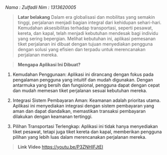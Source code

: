 *Nama : Zulfadli*
*Nim : 1313620005*

>**Latar belakang**
Dalam era globalisasi dan mobilitas yang semakin tinggi, perjalanan menjadi bagian integral dari kehidupan sehari-hari. Kemudahan aksesibilitas terhadap transportasi, seperti pesawat, kereta, dan kapal, telah menjadi kebutuhan mendesak bagi individu yang sering bepergian. Melihat kebutuhan ini, aplikasi pemesanan tiket perjalanan ini dibuat dengan tujuan menyediakan pengguna dengan solusi yang efisien dan terpadu untuk merencanakan perjalanan mereka.

>**Mengapa Aplikasi Ini Dibuat?**

1. Kemudahan Penggunaan: 
    Aplikasi ini dirancang dengan fokus pada pengalaman pengguna yang intuitif dan mudah digunakan. 
    Dengan antarmuka yang bersih dan fungsional, pengguna dapat dengan cepat dan mudah memesan tiket 
    perjalanan sesuai kebutuhan mereka.
   
2. Integrasi Sistem Pembayaran Aman:
    Keamanan adalah prioritas utama. Aplikasi ini menyediakan integrasi dengan sistem pembayaran yang 
    aman dan dapat diandalkan, memastikan transaksi pembayaran dilakukan dengan keamanan tertinggi.

3. Pilihan Transportasi Terlengkap:
   Aplikasi ini tidak hanya menyediakan tiket pesawat, tetapi juga tiket kereta dan kapal,
   memberikan pengguna pilihan yang lebih luas dalam merencanakan perjalanan mereka.
>**Link Video**
https://youtu.be/P3ZNHIFJtEI
